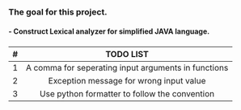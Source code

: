 ### The goal for this project. 
#### - Construct Lexical analyzer for simplified JAVA language.
###

|  # | TODO LIST  |
|:----:|:------------:|
| 1  | A comma for seperating input arguments in functions  |
| 2  |  Exception message for wrong input value |
| 3  |  Use python formatter to follow the convention |